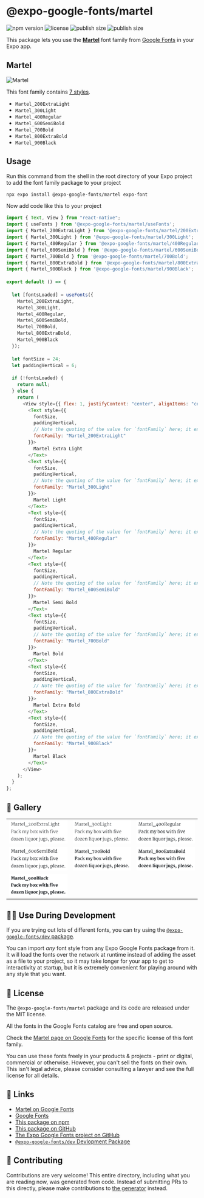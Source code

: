 # @expo-google-fonts/martel

![npm version](https://flat.badgen.net/npm/v/@expo-google-fonts/martel)
![license](https://flat.badgen.net/github/license/expo/google-fonts)
![publish size](https://flat.badgen.net/packagephobia/install/@expo-google-fonts/martel)
![publish size](https://flat.badgen.net/packagephobia/publish/@expo-google-fonts/martel)

This package lets you use the [**Martel**](https://fonts.google.com/specimen/Martel) font family from [Google Fonts](https://fonts.google.com/) in your Expo app.

## Martel

![Martel](./font-family.png)

This font family contains [7 styles](#-gallery).

- `Martel_200ExtraLight`
- `Martel_300Light`
- `Martel_400Regular`
- `Martel_600SemiBold`
- `Martel_700Bold`
- `Martel_800ExtraBold`
- `Martel_900Black`

## Usage

Run this command from the shell in the root directory of your Expo project to add the font family package to your project

```sh
npx expo install @expo-google-fonts/martel expo-font
```

Now add code like this to your project

```js
import { Text, View } from "react-native";
import { useFonts } from '@expo-google-fonts/martel/useFonts';
import { Martel_200ExtraLight } from '@expo-google-fonts/martel/200ExtraLight';
import { Martel_300Light } from '@expo-google-fonts/martel/300Light';
import { Martel_400Regular } from '@expo-google-fonts/martel/400Regular';
import { Martel_600SemiBold } from '@expo-google-fonts/martel/600SemiBold';
import { Martel_700Bold } from '@expo-google-fonts/martel/700Bold';
import { Martel_800ExtraBold } from '@expo-google-fonts/martel/800ExtraBold';
import { Martel_900Black } from '@expo-google-fonts/martel/900Black';

export default () => {

  let [fontsLoaded] = useFonts({
    Martel_200ExtraLight, 
    Martel_300Light, 
    Martel_400Regular, 
    Martel_600SemiBold, 
    Martel_700Bold, 
    Martel_800ExtraBold, 
    Martel_900Black
  });

  let fontSize = 24;
  let paddingVertical = 6;

  if (!fontsLoaded) {
    return null;
  } else {
    return (
      <View style={{ flex: 1, justifyContent: "center", alignItems: "center" }}>
        <Text style={{
          fontSize,
          paddingVertical,
          // Note the quoting of the value for `fontFamily` here; it expects a string!
          fontFamily: "Martel_200ExtraLight"
        }}>
          Martel Extra Light
        </Text>
        <Text style={{
          fontSize,
          paddingVertical,
          // Note the quoting of the value for `fontFamily` here; it expects a string!
          fontFamily: "Martel_300Light"
        }}>
          Martel Light
        </Text>
        <Text style={{
          fontSize,
          paddingVertical,
          // Note the quoting of the value for `fontFamily` here; it expects a string!
          fontFamily: "Martel_400Regular"
        }}>
          Martel Regular
        </Text>
        <Text style={{
          fontSize,
          paddingVertical,
          // Note the quoting of the value for `fontFamily` here; it expects a string!
          fontFamily: "Martel_600SemiBold"
        }}>
          Martel Semi Bold
        </Text>
        <Text style={{
          fontSize,
          paddingVertical,
          // Note the quoting of the value for `fontFamily` here; it expects a string!
          fontFamily: "Martel_700Bold"
        }}>
          Martel Bold
        </Text>
        <Text style={{
          fontSize,
          paddingVertical,
          // Note the quoting of the value for `fontFamily` here; it expects a string!
          fontFamily: "Martel_800ExtraBold"
        }}>
          Martel Extra Bold
        </Text>
        <Text style={{
          fontSize,
          paddingVertical,
          // Note the quoting of the value for `fontFamily` here; it expects a string!
          fontFamily: "Martel_900Black"
        }}>
          Martel Black
        </Text>
      </View>
    );
  }
};
```

## 🔡 Gallery


||||
|-|-|-|
|![Martel_200ExtraLight](./200ExtraLight/Martel_200ExtraLight.ttf.png)|![Martel_300Light](./300Light/Martel_300Light.ttf.png)|![Martel_400Regular](./400Regular/Martel_400Regular.ttf.png)||
|![Martel_600SemiBold](./600SemiBold/Martel_600SemiBold.ttf.png)|![Martel_700Bold](./700Bold/Martel_700Bold.ttf.png)|![Martel_800ExtraBold](./800ExtraBold/Martel_800ExtraBold.ttf.png)||
|![Martel_900Black](./900Black/Martel_900Black.ttf.png)||||


## 👩‍💻 Use During Development

If you are trying out lots of different fonts, you can try using the [`@expo-google-fonts/dev` package](https://github.com/expo/google-fonts/tree/master/font-packages/dev#readme).

You can import _any_ font style from any Expo Google Fonts package from it. It will load the fonts over the network at runtime instead of adding the asset as a file to your project, so it may take longer for your app to get to interactivity at startup, but it is extremely convenient for playing around with any style that you want.


## 📖 License

The `@expo-google-fonts/martel` package and its code are released under the MIT license.

All the fonts in the Google Fonts catalog are free and open source.

Check the [Martel page on Google Fonts](https://fonts.google.com/specimen/Martel) for the specific license of this font family.

You can use these fonts freely in your products & projects - print or digital, commercial or otherwise. However, you can't sell the fonts on their own. This isn't legal advice, please consider consulting a lawyer and see the full license for all details.

## 🔗 Links

- [Martel on Google Fonts](https://fonts.google.com/specimen/Martel)
- [Google Fonts](https://fonts.google.com/)
- [This package on npm](https://www.npmjs.com/package/@expo-google-fonts/martel)
- [This package on GitHub](https://github.com/expo/google-fonts/tree/master/font-packages/martel)
- [The Expo Google Fonts project on GitHub](https://github.com/expo/google-fonts)
- [`@expo-google-fonts/dev` Devlopment Package](https://github.com/expo/google-fonts/tree/master/font-packages/dev)

## 🤝 Contributing

Contributions are very welcome! This entire directory, including what you are reading now, was generated from code. Instead of submitting PRs to this directly, please make contributions to [the generator](https://github.com/expo/google-fonts/tree/master/packages/generator) instead.
